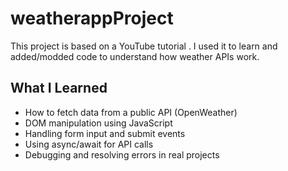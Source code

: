 # weatherappProject
This project is based on a YouTube tutorial . I used it to learn and added/modded code to understand how weather APIs work.
##  What I Learned

- How to fetch data from a public API (OpenWeather)
- DOM manipulation using JavaScript
- Handling form input and submit events
- Using async/await for API calls
- Debugging and resolving errors in real projects
